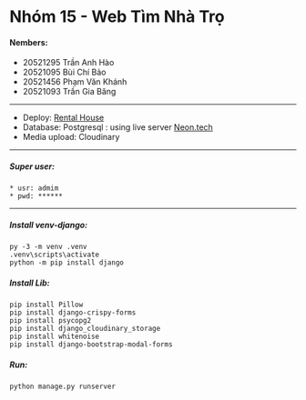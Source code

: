 # Nhóm 15 - Web Tìm Nhà Trọ 
#### Nembers: 
- 20521295	Trần Anh Hào
- 20521095	Bùi Chí Bảo 
- 20521456	Phạm Văn Khánh 
- 20521093	Trần Gia Băng 
-------------------------------------------------
- Deploy:  [Rental House](https://rentalhouse.up.railway.app/)
- Database: Postgresql : using live server [Neon.tech](https://console.neon.tech/) 
- Media upload: Cloudinary
----------------------------------------------- 
##### Super user: 
    * usr: admim
    * pwd: ****** 
------------------- 
##### Install venv-django:  
```
py -3 -m venv .venv  
.venv\scripts\activate 
python -m pip install django 
```

##### Install Lib: 
```
pip install Pillow 
pip install django-crispy-forms 
pip install psycopg2 
pip install django_cloudinary_storage 
pip install whitenoise
pip install django-bootstrap-modal-forms
```
##### Run:
```
python manage.py runserver
```
